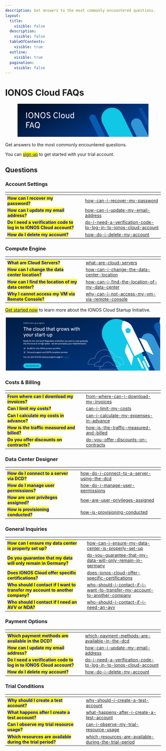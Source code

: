 ```yaml
---
description: Get answers to the most commonly encountered questions.
layout:
  title:
    visible: false
  description:
    visible: false
  tableOfContents:
    visible: true
  outline:
    visible: true
  pagination:
    visible: false
---
```


# IONOS Cloud FAQs

<figure><img src="images/faq-banner.svg" alt=""><figcaption></figcaption></figure>

Get answers to the most commonly encountered questions.

You can [<mark style="color:blue;">sign up</mark>](https://cloud.ionos.com/compute/signup) to get started with your trial account.

## Questions

### Account Settings

<table data-view="cards">
  <thead>
    <tr>
      <th></th>
      <th></th>
      <th data-hidden data-card-target data-type="content-ref"></th>
    </tr>
  </thead>
  <tbody>
    <tr>
      <td><mark style="color:blue;"><strong>How can I recover my password?</strong></mark></td>
      <td></td>
      <td><a href="general-information/frequently-asked-questions/account-settings.md#how-can-i-recover-my-password">how-can-i-recover-my-password</a></td>
    </tr>
    <tr>
      <td><mark style="color:blue;"><strong>How can I update my email address?</strong></mark></td>
      <td></td>
      <td><a href="general-information/frequently-asked-questions/account-settings.md#how-can-i-update-my-email-address">how-can-i-update-my-email-address</a></td>
    </tr>
    <tr>
      <td><mark style="color:blue;"><strong>Do I need a verification code to log in to IONOS Cloud account?</strong></mark></td>
      <td></td>
      <td><a href="general-information/frequently-asked-questions/account-settings.md#do-i-need-a-verification-code-to-log-in-to-ionos-cloud-account">do-i-need-a-verification-code-to-log-in-to-ionos-cloud-account</a></td>
    </tr>
    <tr>
      <td><mark style="color:blue;"><strong>How do I delete my account?</strong></mark></td>
      <td></td>
      <td><a href="general-information/frequently-asked-questions/account-settings.md#how-do-i-delete-my-account">how-do-i-delete-my-account</a></td>
    </tr>
  </tbody>
</table>

### Compute Engine

<table data-view="cards">
  <thead>
    <tr>
      <th></th>
      <th></th>
      <th data-hidden data-card-target data-type="content-ref"></th>
    </tr>
  </thead>
  <tbody>
    <tr>
      <td><mark style="color:blue;"><strong>What are Cloud Servers?</strong></mark></td>
      <td></td>
      <td><a href="general-information/frequently-asked-questions/compute-engine.md#what-are-cloud-servers">what-are-cloud-servers</a></td>
    </tr>
    <tr>
      <td><mark style="color:blue;"><strong>How can I change the data center location?</strong></mark></td>
      <td></td>
      <td><a href="general-information/frequently-asked-questions/compute-engine.md#how-can-i-change-the-data-center-location">how-can-i-change-the-data-center-location</a></td>
    </tr>
    <tr>
      <td><mark style="color:blue;"><strong>How can I find the location of my data center?</strong></mark></td>
      <td></td>
      <td><a href="general-information/frequently-asked-questions/compute-engine.md#how-can-i-find-the-location-of-my-data-center">how-can-i-find-the-location-of-my-data-center</a></td>
    </tr>
    <tr>
      <td><mark style="color:blue;"><strong>Why I cannot access my VM via Remote Console?</strong></mark></td>
      <td></td>
      <td><a href="general-information/frequently-asked-questions/compute-engine.md#why-can-i-not-access-my-virtual-machine-vm-via-the-remote-console">why-can-i-not-access-my-vm-via-remote-console</a></td>
    </tr>
  </tbody>
</table>

[<mark style="color:blue;">Get started now</mark>](https://cloud.ionos.de/startup-programm#contact) to learn more about the IONOS Cloud Startup Initiative.

![](images/ionos_cloud_startup.png)

### Costs & Billing

<table data-view="cards">
  <thead>
    <tr>
      <th></th>
      <th></th>
      <th data-hidden data-card-target data-type="content-ref"></th>
    </tr>
  </thead>
  <tbody>
    <tr>
      <td><mark style="color:blue;"><strong>From where can I download my invoices?</strong></mark></td>
      <td></td>
      <td><a href="general-information/frequently-asked-questions/costs-and-billing.md#from-where-can-i-download-my-invoices">from-where-can-i-download-my-invoices</a></td>
    </tr>
    <tr>
      <td><mark style="color:blue;"><strong>Can I limit my costs?</strong></mark></td>
      <td></td>
      <td><a href="general-information/frequently-asked-questions/costs-and-billing.md#can-i-limit-my-costs">can-i-limit-my-costs</a></td>
    </tr>
    <tr>
      <td><mark style="color:blue;"><strong>Can I calculate my costs in advance?</strong></mark></td>
      <td></td>
      <td><a href="general-information/frequently-asked-questions/costs-and-billing.md#can-i-calculate-my-expenses-in-advance">can-i-calculate-my-expenses-in-advance</a></td>
    </tr>
    <tr>
      <td><mark style="color:blue;"><strong>How is the traffic measured and billed?</strong></mark></td>
      <td></td>
      <td><a href="general-information/frequently-asked-questions/costs-and-billing.md#how-is-the-traffic-measured-and-billed">how-is-the-traffic-measured-and-billed</a></td>
    </tr>
    <tr>
      <td><mark style="color:blue;"><strong>Do you offer discounts on contracts?</strong></mark></td>
      <td></td>
      <td><a href="general-information/frequently-asked-questions/costs-and-billing.md#do-you-offer-discounts-on-contracts">do-you-offer-discounts-on-contracts</a></td>
    </tr>
  </tbody>
</table>

### Data Center Designer

<table data-view="cards">
  <thead>
    <tr>
      <th></th>
      <th></th>
      <th data-hidden data-card-target data-type="content-ref"></th>
    </tr>
  </thead>
  <tbody>
    <tr>
      <td><mark style="color:blue;"><strong>How do I connect to a server via DCD?</strong></mark></td>
      <td></td>
      <td><a href="general-information/frequently-asked-questions/data-center-designer.md#how-do-i-connect-to-a-server-using-the-dcd">how-do-i-connect-to-a-server-using-the-dcd</a></td>
    </tr>
    <tr>
      <td><mark style="color:blue;"><strong>How do I manage user permissions?</strong></mark></td>
      <td></td>
      <td><a href="general-information/frequently-asked-questions/data-center-designer.md#how-do-i-manage-user-permissions">how-do-i-manage-user-permissions</a></td>
    </tr>
    <tr>
      <td><mark style="color:blue;"><strong>How are user privileges assigned?</strong></mark></td>
      <td></td>
      <td><a href="general-information/frequently-asked-questions/data-center-designer.md#how-are-user-privileges-assigned">how-are-user-privileges-assigned</a></td>
    </tr>
    <tr>
      <td><mark style="color:blue;"><strong>How is provisioning conducted?</strong></mark></td>
      <td></td>
      <td><a href="general-information/frequently-asked-questions/data-center-designer.md#how-is-provisioning-conducted">how-is-provisioning-conducted</a></td>
    </tr>
  </tbody>
</table>

### General Inquiries

<table data-view="cards">
  <thead>
    <tr>
      <th></th>
      <th></th>
      <th data-hidden data-card-target data-type="content-ref"></th>
    </tr>
  </thead>
  <tbody>
    <tr>
      <td><mark style="color:blue;"><strong>How can I ensure my data center is properly set up?</strong></mark></td>
      <td></td>
      <td><a href="general-information/frequently-asked-questions/general-inquiries.md#how-can-i-ensure-my-data-center-is-properly-set-up">how-can-i-ensure-my-data-center-is-properly-set-up</a></td>
    </tr>
    <tr>
      <td><mark style="color:blue;"><strong>Do you guarantee that my data will only remain in Germany?</strong></mark></td>
      <td></td>
      <td><a href="general-information/frequently-asked-questions/general-inquiries.md#do-you-guarantee-that-my-data-will-only-remain-in-germany">do-you-guarantee-that-my-data-will-only-remain-in-germany</a></td>
    </tr>
    <tr>
      <td><mark style="color:blue;"><strong>Does IONOS Cloud offer specific certifications?</strong></mark></td>
      <td></td>
      <td><a href="general-information/frequently-asked-questions/general-inquiries.md#does-ionos-cloud-offer-specific-certifications">does-ionos-cloud-offer-specific-certifications</a></td>
    </tr>
    <tr>
      <td><mark style="color:blue;"><strong>Who should I contact if I want to transfer my account to another company?</strong></mark></td>
      <td></td>
      <td><a href="general-information/frequently-asked-questions/general-inquiries.md#who-should-i-contact-if-i-want-to-transfer-my-account-to-another-company">who-should-i-contact-if-i-want-to-transfer-my-account-to-another-company</a></td>
    </tr>
    <tr>
      <td><mark style="color:blue;"><strong>Who should I contact if I need an AVV or NDA?</strong></mark></td>
      <td></td>
      <td><a href="general-information/frequently-asked-questions/general-inquiries.md#who-should-i-contact-if-i-need-an-auftragsverarbeitungsvertrag-avv">who-should-i-contact-if-i-need-an-avv</a></td>
    </tr>
  </tbody>
</table>

### Payment Options

<table data-view="cards">
  <thead>
    <tr>
      <th></th>
      <th></th>
      <th data-hidden data-card-target data-type="content-ref"></th>
    </tr>
  </thead>
  <tbody>
    <tr>
      <td><mark style="color:blue;"><strong>Which payment methods are available in the DCD?</strong></mark></td>
      <td></td>
      <td><a href="general-information/frequently-asked-questions/payment-options.md#which-payment-methods-are-available-in-the-dcd">which-payment-methods-are-available-in-the-dcd</a></td>
    </tr>
    <tr>
      <td><mark style="color:blue;"><strong>How can I update my email address?</strong></mark></td>
      <td></td>
      <td><a href="general-information/frequently-asked-questions/account-settings.md#how-can-i-update-my-email-address">how-can-i-update-my-email-address</a></td>
    </tr>
    <tr>
      <td><mark style="color:blue;"><strong>Do I need a verification code to log in to IONOS Cloud account?</strong></mark></td>
      <td></td>
      <td><a href="general-information/frequently-asked-questions/account-settings.md#do-i-need-a-verification-code-to-log-in-to-ionos-cloud-account">do-i-need-a-verification-code-to-log-in-to-ionos-cloud-account</a></td>
    </tr>
    <tr>
      <td><mark style="color:blue;"><strong>How do I delete my account?</strong></mark></td>
      <td></td>
      <td><a href="general-information/frequently-asked-questions/account-settings.md#how-do-i-delete-my-account">how-do-i-delete-my-account</a></td>
    </tr>
  </tbody>
</table>

### Trial Conditions

<table data-view="cards">
  <thead>
    <tr>
      <th></th>
      <th></th>
      <th data-hidden data-card-target data-type="content-ref"></th>
    </tr>
  </thead>
  <tbody>
    <tr>
      <td><mark style="color:blue;"><strong>Why should I create a test account?</strong></mark></td>
      <td></td>
      <td><a href="general-information/frequently-asked-questions/trial-conditions.md#why-should-i-create-a-test-account">why-should-i-create-a-test-account</a></td>
    </tr>
    <tr>
      <td><mark style="color:blue;"><strong>What happens after I create a test account?</strong></mark></td>
      <td></td>
      <td><a href="general-information/frequently-asked-questions/trial-conditions.md#what-happens-after-i-create-a-test-account">what-happens-after-i-create-a-test-account</a></td>
    </tr>
    <tr>
      <td><mark style="color:blue;"><strong>Can I observe my trial resource usage?</strong></mark></td>
      <td></td>
      <td><a href="general-information/frequently-asked-questions/trial-conditions.md#can-i-observe-my-trial-resource-usage">can-i-observe-my-trial-resource-usage</a></td>
    </tr>
    <tr>
      <td><mark style="color:blue;"><strong>Which resources are available during the trial period?</strong></mark></td>
      <td></td>
      <td><a href="general-information/frequently-asked-questions/trial-conditions.md#which-resources-are-available-during-the-trial-period">which-resources-are-available-during-the-trial-period</a></td>
    </tr>
  </tbody>
</table>
